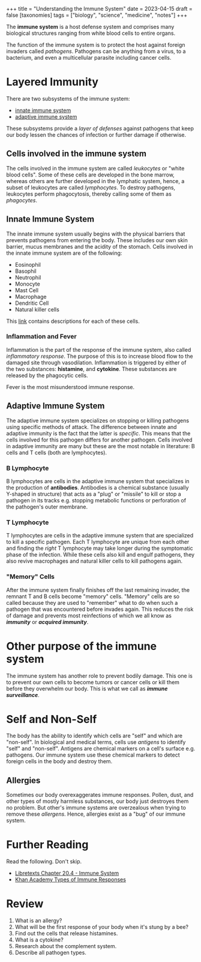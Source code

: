 +++
title = "Understanding the Immune System"
date = 2023-04-15
draft = false
[taxonomies]
tags = ["biology", "science", "medicine", "notes"]
+++

The **immune system** is a host defense system and comprises many biological
structures ranging from white blood cells to entire organs.

The function of the immune system is to protect the host against foreign invaders
called *pathogens*. Pathogens can be anything from a virus, to a bacterium, and even
a multicellular parasite including cancer cells.

# Layered Immunity

There are two subsystems of the immune system:

- [innate immune system](#innate-immune-system)
- [adaptive immune system](#adaptive-immune-system)

These subsystems provide a *layer of defenses* against pathogens that keep our body
lessen the chances of infection or further damage if otherwise.

## Cells involved in the immune system

The cells involved in the immune system are called *leukocytes* or "white blood cells".
Some of these cells are developed in the bone marrow, whereas others are further developed in
the lymphatic system, hence, a subset of leukocytes are called *lymphocytes*. To destroy pathogens,
leukocytes perform phagocytosis, thereby calling some of them as *phagocytes*.

## Innate Immune System

The innate immune system usually begins with the physical barriers that prevents
pathogens from entering the body. These includes our own skin barrier, mucus
membranes and the acidity of the stomach. Cells involved in the innate immune system
are of the following:

- Eosinophil
- Basophil
- Neutrophil
- Monocyte
- Mast Cell
- Macrophage
- Dendritic Cell
- Natural killer cells

This [link](https://bio.libretexts.org/Bookshelves/Human_Biology/Human_Biology_(Wakim_and_Grewal)/20%3A_Immune_System/20.4%3A_Innate_Immune_System) contains descriptions for each of these cells.

### Inflammation and Fever

Inflammation is the part of the response of the immune system, also called *inflammatory response*. The purpose of this is
to increase blood flow to the damaged site through vasodilation. Inflammation
is triggered by either of the two substances: **histamine**, and **cytokine**. These substances
are released by the phagocytic cells.

Fever is the most misunderstood immune response.

## Adaptive Immune System

The adaptive immune system specializes on stopping or killing pathogens using specific
methods of attack. The difference between innate and adaptive immunity is the fact that
the latter is *specific*. This means that the cells involved for this pathogen differs
for another pathogen. Cells involved in adaptive immunity are many but these are
the most notable in literature: B cells and T cells (both are lymphocytes).

### B Lymphocyte

B lymphocytes are cells in the adaptive immune system that specializes in
the production of **antibodies**. Antibodies is a chemical substance (usually Y-shaped in structure)
that acts as a "plug" or "missile" to kill or stop a pathogen in its tracks e.g. stopping
metabolic functions or perforation of the pathogen's outer membrane.

### T Lymphocyte

T lymphocytes are cells in the adaptive immune system that are specialized to kill
a specific pathogen. Each T lymphocyte are unique from each other and finding the *right*
T lymphocyte may take longer during the symptomatic phase of the infection. While these
cells also kill and engulf pathogens, they also revive macrophages and natural killer cells
to kill pathogens again.

### "Memory" Cells

After the immune system finally finishes off the last remaining invader, the remnant T and B cells
become "memory" cells. "Memory" cells are so called because they are used to "remember"
what to do when such a pathogen that was encountered before invades again. This reduces the risk
of damage and prevents most reinfections of which we all know as ***immunity*** or ***acquired immunity***.

# Other purpose of the immune system

The immune system has another role to prevent bodily damage. This one is to prevent
our own cells to become tumors or cancer cells or kill them before they overwhelm our body.
This is what we call as ***immune surveillance***.

# Self and Non-Self

The body has the ability to identify which cells are "self" and which are "non-self". In biological and medical
terms, cells use *antigens* to identify "self" and "non-self". Antigens are chemical markers on a cell's surface e.g.
pathogens. Our immune system use these chemical markers to detect foreign cells in the body and destroy them.

## Allergies

Sometimes our body overexaggerates immune responses. Pollen, dust, and other types of mostly harmless substances,
our body just destroyes them no problem. But other's immune systems are overzealous when trying to remove these
*allergens*. Hence, allergies exist as a "bug" of our immune system.

# Further Reading

Read the following. Don't skip.

- [Libretexts Chapter 20.4 - Immune System](https://bio.libretexts.org/Bookshelves/Human_Biology/Human_Biology_(Wakim_and_Grewal)/20%3A_Immune_System/20.4%3A_Innate_Immune_System)
- [Khan Academy Types of Immune Responses](https://www.khanacademy.org/test-prep/mcat/organ-systems/the-immune-system/v/types-of-immune-responses-innate-and-adaptive-humoral-vs-cell-mediated)

# Review

1. What is an allergy?
2. What will be the first response of your body when it's stung by a bee?
3. Find out the cells that release histamines.
4. What is a cytokine?
5. Research about the complement system.
6. Describe all pathogen types.